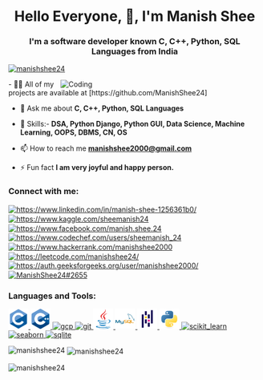 <h1 align="center">Hello Everyone, 👋, I'm Manish Shee</h1>
<h3 align="center">I'm a software developer known C, C++, Python, SQL Languages from India</h3>

<p align="left"> <a href="https://github.com/ryo-ma/github-profile-trophy"><img src="https://github-profile-trophy.vercel.app/?username=manishshee24" alt="manishshee24" /></a> </p>
<img align="right" alt="Coding" width="400" src="https://encrypted-tbn0.gstatic.com/images?q=tbn:ANd9GcRL5KRf_Cr7mIwv4aQvBAOY8wFpHAdUqnY3NQ&usqp=CAU">
- 👨‍💻 All of my projects are available at [https://github.com/ManishShee24]

- 💬 Ask me about **C, C++, Python, SQL Languages**
- 💬 Skills:- **DSA, Python Django, Python GUI, Data Science, Machine Learning, OOPS, DBMS, CN, OS**

- 📫 How to reach me **manishshee2000@gmail.com**

- ⚡ Fun fact **I am very joyful and happy person.**

<h3 align="left">Connect with me:</h3>
<p align="left">
<a href="https://linkedin.com/in/https://www.linkedin.com/in/manish-shee-1256361b0/" target="blank"><img align="center" src="https://raw.githubusercontent.com/rahuldkjain/github-profile-readme-generator/master/src/images/icons/Social/linked-in-alt.svg" alt="https://www.linkedin.com/in/manish-shee-1256361b0/" height="30" width="40" /></a>
<a href="https://kaggle.com/https://www.kaggle.com/sheemanish24" target="blank"><img align="center" src="https://raw.githubusercontent.com/rahuldkjain/github-profile-readme-generator/master/src/images/icons/Social/kaggle.svg" alt="https://www.kaggle.com/sheemanish24" height="30" width="40" /></a>
<a href="https://fb.com/https://www.facebook.com/manish.shee.24" target="blank"><img align="center" src="https://raw.githubusercontent.com/rahuldkjain/github-profile-readme-generator/master/src/images/icons/Social/facebook.svg" alt="https://www.facebook.com/manish.shee.24" height="30" width="40" /></a>
<a href="https://www.codechef.com/users/https://www.codechef.com/users/sheemanish_24" target="blank"><img align="center" src="https://cdn.jsdelivr.net/npm/simple-icons@3.1.0/icons/codechef.svg" alt="https://www.codechef.com/users/sheemanish_24" height="30" width="40" /></a>
<a href="https://www.hackerrank.com/https://www.hackerrank.com/manishshee2000" target="blank"><img align="center" src="https://raw.githubusercontent.com/rahuldkjain/github-profile-readme-generator/master/src/images/icons/Social/hackerrank.svg" alt="https://www.hackerrank.com/manishshee2000" height="30" width="40" /></a>
<a href="https://www.leetcode.com/https://leetcode.com/manishshee24/" target="blank"><img align="center" src="https://raw.githubusercontent.com/rahuldkjain/github-profile-readme-generator/master/src/images/icons/Social/leet-code.svg" alt="https://leetcode.com/manishshee24/" height="30" width="40" /></a>
<a href="https://auth.geeksforgeeks.org/user/https://auth.geeksforgeeks.org/user/manishshee2000/" target="blank"><img align="center" src="https://raw.githubusercontent.com/rahuldkjain/github-profile-readme-generator/master/src/images/icons/Social/geeks-for-geeks.svg" alt="https://auth.geeksforgeeks.org/user/manishshee2000/" height="30" width="40" /></a>
<a href="https://discord.gg/ManishShee24#2655" target="blank"><img align="center" src="https://raw.githubusercontent.com/rahuldkjain/github-profile-readme-generator/master/src/images/icons/Social/discord.svg" alt="ManishShee24#2655" height="30" width="40" /></a>
</p>

<h3 align="left">Languages and Tools:</h3>
<p align="left"> <a href="https://www.cprogramming.com/" target="_blank" rel="noreferrer"> <img src="https://raw.githubusercontent.com/devicons/devicon/master/icons/c/c-original.svg" alt="c" width="40" height="40"/> </a> <a href="https://www.w3schools.com/cpp/" target="_blank" rel="noreferrer"> <img src="https://raw.githubusercontent.com/devicons/devicon/master/icons/cplusplus/cplusplus-original.svg" alt="cplusplus" width="40" height="40"/> </a> <a href="https://cloud.google.com" target="_blank" rel="noreferrer"> <img src="https://www.vectorlogo.zone/logos/google_cloud/google_cloud-icon.svg" alt="gcp" width="40" height="40"/> </a> <a href="https://git-scm.com/" target="_blank" rel="noreferrer"> <img src="https://www.vectorlogo.zone/logos/git-scm/git-scm-icon.svg" alt="git" width="40" height="40"/> </a> <a href="https://www.java.com" target="_blank" rel="noreferrer"> <img src="https://raw.githubusercontent.com/devicons/devicon/master/icons/java/java-original.svg" alt="java" width="40" height="40"/> </a> <a href="https://www.mysql.com/" target="_blank" rel="noreferrer"> <img src="https://raw.githubusercontent.com/devicons/devicon/master/icons/mysql/mysql-original-wordmark.svg" alt="mysql" width="40" height="40"/> </a> <a href="https://pandas.pydata.org/" target="_blank" rel="noreferrer"> <img src="https://raw.githubusercontent.com/devicons/devicon/2ae2a900d2f041da66e950e4d48052658d850630/icons/pandas/pandas-original.svg" alt="pandas" width="40" height="40"/> </a> <a href="https://www.python.org" target="_blank" rel="noreferrer"> <img src="https://raw.githubusercontent.com/devicons/devicon/master/icons/python/python-original.svg" alt="python" width="40" height="40"/> </a> <a href="https://scikit-learn.org/" target="_blank" rel="noreferrer"> <img src="https://upload.wikimedia.org/wikipedia/commons/0/05/Scikit_learn_logo_small.svg" alt="scikit_learn" width="40" height="40"/> </a> <a href="https://seaborn.pydata.org/" target="_blank" rel="noreferrer"> <img src="https://seaborn.pydata.org/_images/logo-mark-lightbg.svg" alt="seaborn" width="40" height="40"/> </a> <a href="https://www.sqlite.org/" target="_blank" rel="noreferrer"> <img src="https://www.vectorlogo.zone/logos/sqlite/sqlite-icon.svg" alt="sqlite" width="40" height="40"/> </a> </p>

<p><img align="left" src="https://github-readme-stats.vercel.app/api/top-langs?username=manishshee24&show_icons=true&locale=en&layout=compact" alt="manishshee24" /></p>

<p>&nbsp;<img align="center" src="https://github-readme-stats.vercel.app/api?username=manishshee24&show_icons=true&locale=en" alt="manishshee24" /></p>

<p><img align="center" src="https://github-readme-streak-stats.herokuapp.com/?user=manishshee24&" alt="manishshee24" /></p>
